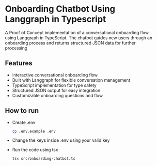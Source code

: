 # Onboarding Chatbot Using Langgraph in Typescript

A Proof of Concept implementation of a conversational onboarding flow using Langgraph in TypeScript. The chatbot guides new users through an onboarding process and returns structured JSON data for further processing.

## Features

- Interactive conversational onboarding flow
- Built with Langgraph for flexible conversation management
- TypeScript implementation for type safety
- Structured JSON output for easy integration
- Customizable onboarding questions and flow

## How to run

- Create .env
  ```bash
  cp .env.example .env
  ```

- Change the keys inside .env using your valid key

- Run the code using tsx

  ```bash
  tsx src/onboarding-chatbot.ts
  ```
